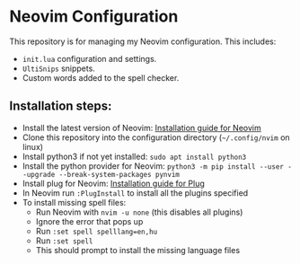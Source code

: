 # Neovim Configuration

This repository is for managing my Neovim configuration.
This includes:

  - `init.lua` configuration and settings.
  - `UltiSnips` snippets.
  - Custom words added to the spell checker.

## Installation steps:

  - Install the latest version of Neovim: [Installation guide for Neovim](https://github.com/neovim/neovim/blob/master/INSTALL.md#install-from-package)
  - Clone this repository into the configuration directory (`~/.config/nvim` on linux)
  - Install python3 if not yet installed: `sudo apt install python3`
  - Install the python provider for Neovim: `python3 -m pip install --user --upgrade --break-system-packages pynvim`
  - Install plug for Neovim: [Installation guide for Plug](https://github.com/junegunn/vim-plug?tab=readme-ov-file#neovim)
  - In Neovim run `:PlugInstall` to install all the plugins specified
  - To install missing spell files:
      - Run Neovim with `nvim -u none` (this disables all plugins)
      - Ignore the error that pops up
      - Run `:set spell spelllang=en,hu`
      - Run `:set spell`
      - This should prompt to install the missing language files
